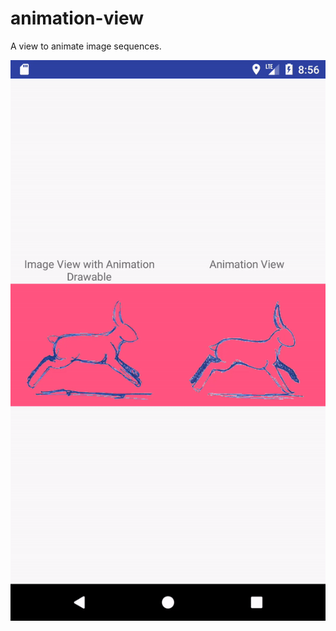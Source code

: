 # animation-view
A view to animate image sequences.

![Output sample](https://raw.githubusercontent.com/salih-demir/animation-view/master/device-2017-08-03-205626.gif)
